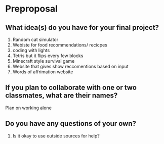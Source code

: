 # Preproposal

## What idea(s) do you have for your final project?

1. Random cat simulator 
2. Webiste for food recommendations/ recicpes 
3. coding with lights 
4. Tetris but it flips every few blocks 
5. Minecraft style survival game 
6. Website that gives show reccomentions based on input 
7. Words of affrimation website 

## If you plan to collaborate with one or two classmates, what are their names?

Plan on working alone 

## Do you have any questions of your own?

1. Is it okay to use outside sources for help?
